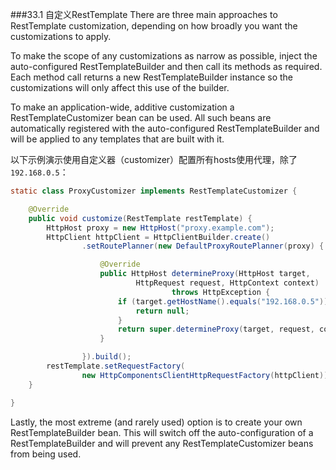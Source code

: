 ###33.1 自定义RestTemplate
There are three main approaches to RestTemplate customization, depending on how broadly you want the customizations to apply.

To make the scope of any customizations as narrow as possible, inject the auto-configured RestTemplateBuilder and then call its methods as required. Each method call returns a new RestTemplateBuilder instance so the customizations will only affect this use of the builder.

To make an application-wide, additive customization a RestTemplateCustomizer bean can be used. All such beans are automatically registered with the auto-configured RestTemplateBuilder and will be applied to any templates that are built with it.

以下示例演示使用自定义器（customizer）配置所有hosts使用代理，除了`192.168.0.5`：
```java
static class ProxyCustomizer implements RestTemplateCustomizer {

    @Override
    public void customize(RestTemplate restTemplate) {
        HttpHost proxy = new HttpHost("proxy.example.com");
        HttpClient httpClient = HttpClientBuilder.create()
                .setRoutePlanner(new DefaultProxyRoutePlanner(proxy) {

                    @Override
                    public HttpHost determineProxy(HttpHost target,
                            HttpRequest request, HttpContext context)
                                    throws HttpException {
                        if (target.getHostName().equals("192.168.0.5")) {
                            return null;
                        }
                        return super.determineProxy(target, request, context);
                    }

                }).build();
        restTemplate.setRequestFactory(
                new HttpComponentsClientHttpRequestFactory(httpClient));
    }

}
```
Lastly, the most extreme (and rarely used) option is to create your own RestTemplateBuilder bean. This will switch off the auto-configuration of a RestTemplateBuilder and will prevent any RestTemplateCustomizer beans from being used. 
